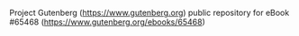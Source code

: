 Project Gutenberg (https://www.gutenberg.org) public repository for eBook #65468 (https://www.gutenberg.org/ebooks/65468)
